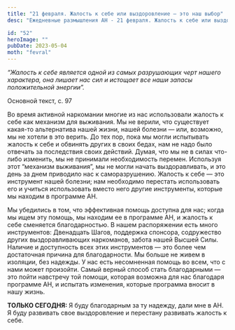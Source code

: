 ```yaml
---
title: "21 февраля. Жалость к себе или выздоровление — это наш выбор"
desc: "Ежедневные размышления АН - 21 февраля. Жалость к себе или выздоровление — это наш выбор"

id: "52"
heroImage: ""
pubDate: 2023-05-04
moth: "fevral"
---
```


_“Жалость к себе является одной из самых разрушающих черт нашего характера,
она лишает нас сил и истощает все наши запасы положительной энергии”._

Основной текст, с. 97

Во время активной наркомании многие из нас использовали жалость к себе как
механизм для выживания. Мы не верили, что существует какая-то альтернатива
нашей жизни, нашей болезни — или, возможно, мы не хотели в это верить. До тех
пор, пока мы могли испытывать жалость к себе и обвинять других в своих бедах,
нам не надо было отвечать за последствия своих действий. Думая, что мы не в
силах что-либо изменить, мы не принимали необходимость перемен. Используя этот
“механизм выживания”, мы не могли начать выздоравливать, и это день за днем
приводило нас к саморазрушению. Жалость к себе — это инструмент нашей болезни;
нам необходимо перестать использовать его и учиться использовать вместо него
другие инструменты, которые мы находим в программе АН.

Мы убедились в том, что эффективная помощь доступна для нас; когда мы ищем эту
помощь, мы находим ее в программе АН, и жалость к себе сменяется
благодарностью. В нашем распоряжении есть много инструментов: Двенадцать
Шагов, поддержка спонсора, содружество других выздоравливающих наркоманов,
забота нашей Высшей Силы. Наличие и доступность всех этих инструментов — это
более чем достаточная причина для благодарности. Мы больше не живем в
изоляции, без надежды. У нас есть несомненная помощь во всем, что с нами может
произойти. Самый верный способ стать благодарными — это пойти навстречу той
помощи, которая возможна для нас благодаря программе АН, и испытать изменения,
которые программа вносит в нашу жизнь.

**ТОЛЬКО СЕГОДНЯ:** Я буду благодарным за ту надежду, дали мне в АН. Я буду
развивать свое выздоровление и перестану развивать жалость к себе.
